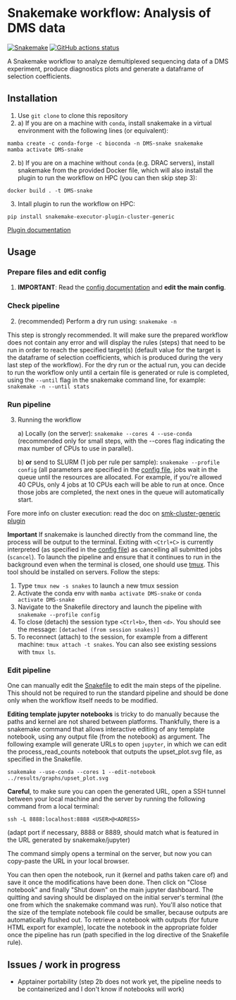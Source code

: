 # Snakemake workflow: Analysis of DMS data

[![Snakemake](https://img.shields.io/badge/snakemake-≥8.20.3-brightgreen.svg)](https://snakemake.github.io)
[![GitHub actions status](https://github.com/durr1602/DMS_analysis_snakemake/workflows/Tests/badge.svg?branch=main)](https://github.com/<owner>/<repo>/actions?query=branch%3Amain+workflow%3ATests)


A Snakemake workflow to analyze demultiplexed sequencing data of a DMS experiment, produce diagnostics plots and generate a dataframe of selection coefficients.

## Installation

1. Use `git clone` to clone this repository
2. a) If you are on a machine with `conda`, install snakemake in a virtual environment with the following lines (or equivalent):
```
mamba create -c conda-forge -c bioconda -n DMS-snake snakemake
mamba activate DMS-snake
```
2. b) If you are on a machine without `conda` (e.g. DRAC servers), install snakemake from the provided Docker file, which will also install the plugin to run the workflow on HPC (you can then skip step 3):
```
docker build . -t DMS-snake
```
3. Intall plugin to run the workflow on HPC:
```
pip install snakemake-executor-plugin-cluster-generic
```
[Plugin documentation](https://github.com/jdblischak/smk-simple-slurm/tree/main)

## Usage

### Prepare files and edit config
1. **IMPORTANT**: Read the [config documentation](config/README.md) and **edit the main config**.

### Check pipeline
2. (recommended) Perform a dry run using: `snakemake -n`

This step is strongly recommended. It will make sure the prepared workflow does not contain any error and will display the rules (steps) that need to be run in order to reach the specified target(s) (default value for the target is the dataframe of selection coefficients, which is produced during the very last step of the workflow). For the dry run or the actual run, you can decide to run the workflow only until a certain file is generated or rule is completed, using the `--until` flag in the snakemake command line, for example: `snakemake -n --until stats`

### Run pipeline
3. Running the workflow

    a) Locally (on the server): `snakemake --cores 4 --use-conda` (recommended only for small steps, with the --cores flag indicating the max number of CPUs to use in parallel).
    
    b) **or** send to SLURM (1 job per rule per sample): `snakemake --profile config` (all parameters are specified in the [config file](config/config.v8+.yaml), jobs wait in the queue until the resources are allocated. For example, if you're allowed 40 CPUs, only 4 jobs at 10 CPUs each will be able to run at once. Once those jobs are completed, the next ones in the queue will automatically start.

Fore more info on cluster execution: read the doc on [smk-cluster-generic plugin](https://github.com/jdblischak/smk-simple-slurm/tree/main)

**Important** If snakemake is launched directly from the command line, the process will be output to the terminal. Exiting with `<Ctrl+C>` is currently interpreted (as specified in the [config file](config/config.v8+.yaml)) as cancelling all submitted jobs (`scancel`). To launch the pipeline and ensure that it continues to run in the background even when the terminal is closed, one should use [tmux](https://github.com/tmux/tmux/wiki/Getting-Started). This tool should be installed on servers. Follow the steps:
1. Type `tmux new -s snakes` to launch a new tmux session
2. Activate the conda env with `mamba activate DMS-snake` or `conda activate DMS-snake`
3. Navigate to the Snakefile directory and launch the pipeline with `snakemake --profile config`
4. To close (detach) the session type `<Ctrl+b>`, then `<d>`. You should see the message: `[detached (from session snakes)]`
5. To reconnect (attach) to the session, for example from a different machine: `tmux attach -t snakes`. You can also see existing sessions with `tmux ls`.

### Edit pipeline
One can manually edit the [Snakefile](workflow/Snakefile) to edit the main steps of the pipeline. This should not be required to run the standard pipeline and should be done only when the workflow itself needs to be modified.
    
**Editing template jupyter notebooks** is tricky to do manually because the paths and kernel are not shared between platforms. Thankfully, there is a snakemake command that allows interactive editing of any template notebook, using any output file (from the notebook) as argument. The following example will generate URLs to open `jupyter`, in which we can edit the process_read_counts notebook that outputs the upset_plot.svg file, as specified in the Snakefile.

```
snakemake --use-conda --cores 1 --edit-notebook ../results/graphs/upset_plot.svg
```

**Careful**, to make sure you can open the generated URL, open a SSH tunnel between your local machine and the server by running the following command from a local terminal:
```  
ssh -L 8888:localhost:8888 <USER>@<ADRESS>
```
(adapt port if necessary, 8888 or 8889, should match what is featured in the URL generated by snakemake/jupyter)

The command simply opens a terminal on the server, but now you can copy-paste the URL in your local browser.
    
You can then open the notebook, run it (kernel and paths taken care of) and save it once the modifications have been done. Then click on "Close notebook" and finally "Shut down" on the main jupyter dashboard. The quitting and saving should be displayed on the initial server's terminal (the one from which the snakemake command was run). You'll also notice that the size of the template notebook file could be smaller, because outputs are automatically flushed out. To retrieve a notebook with outputs (for future HTML export for example), locate the notebook in the appropriate folder once the pipeline has run (path specified in the log directive of the Snakefile rule).

## Issues / work in progress

* Apptainer portability (step 2b does not work yet, the pipeline needs to be containerized and I don't know if notebooks will work)